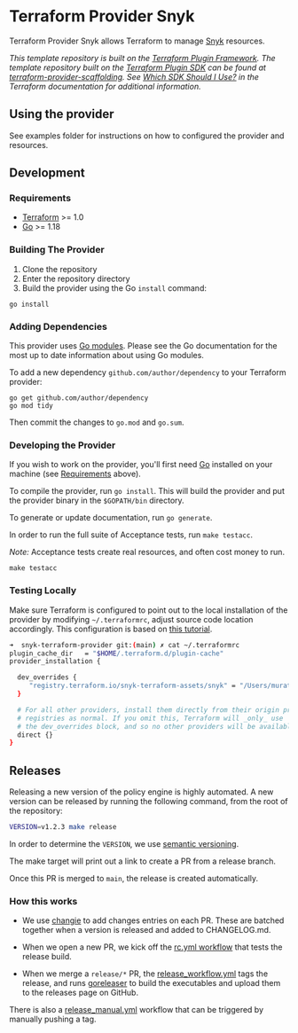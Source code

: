 # Terraform Provider Snyk

Terraform Provider Snyk allows Terraform to manage [Snyk](https://snyk.io) resources.

_This template repository is built on the [Terraform Plugin Framework](https://github.com/hashicorp/terraform-plugin-framework). The template repository built on the [Terraform Plugin SDK](https://github.com/hashicorp/terraform-plugin-sdk) can be found at [terraform-provider-scaffolding](https://github.com/hashicorp/terraform-provider-scaffolding). See [Which SDK Should I Use?](https://www.terraform.io/docs/plugin/which-sdk.html) in the Terraform documentation for additional information._

## Using the provider

See examples folder for instructions on how to configured the provider and resources.

## Development
### Requirements

- [Terraform](https://www.terraform.io/downloads.html) >= 1.0
- [Go](https://golang.org/doc/install) >= 1.18

### Building The Provider

1. Clone the repository
1. Enter the repository directory
1. Build the provider using the Go `install` command:

```shell
go install
```

### Adding Dependencies

This provider uses [Go modules](https://github.com/golang/go/wiki/Modules).
Please see the Go documentation for the most up to date information about using Go modules.

To add a new dependency `github.com/author/dependency` to your Terraform provider:

```shell
go get github.com/author/dependency
go mod tidy
```

Then commit the changes to `go.mod` and `go.sum`.

### Developing the Provider

If you wish to work on the provider, you'll first need [Go](http://www.golang.org) installed on your machine (see [Requirements](#requirements) above).

To compile the provider, run `go install`. This will build the provider and put the provider binary in the `$GOPATH/bin` directory.

To generate or update documentation, run `go generate`.

In order to run the full suite of Acceptance tests, run `make testacc`.

*Note:* Acceptance tests create real resources, and often cost money to run.

```shell
make testacc
```

### Testing Locally
Make sure Terraform is configured to point out to the local installation of the provider by modifying ```~/.terraformrc```, adjust source code location accordingly. This configuration is based on [this tutorial](https://developer.hashicorp.com/terraform/tutorials/providers-plugin-framework/providers-plugin-framework-provider).

```bash
➜  snyk-terraform-provider git:(main) ✗ cat ~/.terraformrc
plugin_cache_dir   = "$HOME/.terraform.d/plugin-cache"
provider_installation {

  dev_overrides {
     "registry.terraform.io/snyk-terraform-assets/snyk" = "/Users/muratcelep/git/terraform-provider-snyk"
  }

  # For all other providers, install them directly from their origin provider
  # registries as normal. If you omit this, Terraform will _only_ use
  # the dev_overrides block, and so no other providers will be available.
  direct {}
}
```


## Releases

Releasing a new version of the policy engine is highly automated.  A new
version can be released by running the following command, from the root of
the repository:

```bash
VERSION=v1.2.3 make release
```

In order to determine the `VERSION`, we use [semantic versioning].

The make target will print out a link to create a PR from a release branch.

Once this PR is merged to `main`, the release is created automatically.

### How this works

-  We use [changie] to add changes entries on each PR.  These are batched
   together when a version is released and added to CHANGELOG.md.

-  When we open a new PR, we kick off the
   [rc.yml workflow](../.github/workflows/rc.yml) that tests the release build.

-  When we merge a `release/*` PR, the
   [release_workflow.yml](../.github/workflows/release_workflow.yml)
   tags the release, and runs [goreleaser] to build the executables and
   upload them to the releases page on GitHub.

There is also a
[release_manual.yml](../.github/workflows/release_manual.yml) workflow that
can be triggered by manually pushing a tag.

[changie]: https://changie.dev/
[semantic versioning]: https://semver.org/
[goreleaser]: https://goreleaser.com/
